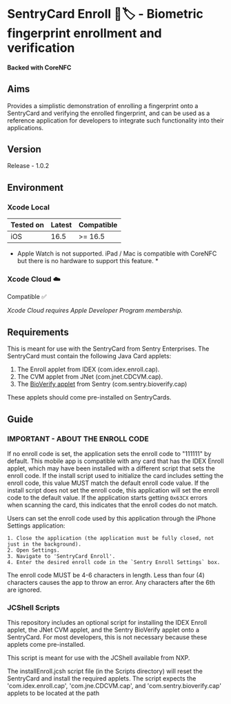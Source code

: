 # SentryCard Enroll 📱🏷️ - Biometric fingerprint enrollment and verification
#### Backed with CoreNFC

## Aims
Provides a simplistic demonstration of enrolling a fingerprint onto a SentryCard and verifying the enrolled fingerprint, and can be used as a reference application for developers to integrate such functionality into their applications.

## Version
Release - 1.0.2

## Environment

### Xcode Local
Tested on | Latest | Compatible
--------- | ------ | ----------
iOS       | 16.5   | >= 16.5

* Apple Watch is not supported. iPad / Mac is compatible with CoreNFC but there is no hardware to support this feature. *

### Xcode Cloud ☁️
Compatible ✅

*Xcode Cloud requires Apple Developer Program membership.*

## Requirements
This is meant for use with the SentryCard from Sentry Enterprises. The SentryCard must contain the following Java Card applets:
1. The Enroll applet from IDEX (com.idex.enroll.cap).
2. The CVM applet from JNet (com.jnet.CDCVM.cap).
3. The [BioVerify applet](https://github.com/SentryEnterprises/sentry-applet-bioverify) from Sentry (com.sentry.bioverify.cap)

These applets should come pre-installed on SentryCards.



## Guide

###  IMPORTANT - ABOUT THE ENROLL CODE
If no enroll code is set, the application sets the enroll code to "111111" by default. This mobile app is compatible with any card that has the IDEX Enroll applet, which may have been installed with a different script that sets the enroll code. If the install script used to initialize the card includes setting the enroll code, this value MUST match the default enroll code value. If the install script does not set the enroll code, this application will set the enroll code to the default value. If the application starts getting `0x63CX` errors when scanning the card, this indicates that the enroll codes do not match.
 
Users can set the enroll code used by this application through the iPhone Settings application:

    1. Close the application (the application must be fully closed, not just in the background).
    2. Open Settings.
    3. Navigate to 'SentryCard Enroll'.
    4. Enter the desired enroll code in the `Sentry Enroll Settings` box.
 
The enroll code MUST be 4-6 characters in length. Less than four (4) characters causes the app to throw an error. Any characters after the 6th are ignored.

### JCShell Scripts
This repository includes an optional script for installing the IDEX Enroll applet, the JNet CVM applet, and the Sentry BioVerify applet onto a SentryCard.  For most developers, this is not necessary because these applets come pre-installed.  

This script is meant for use with the JCShell available from NXP. 

The installEnroll.jcsh script file (in the Scripts directory) will reset the SentryCard and install the required applets. The script expects the 'com.idex.enroll.cap', 'com.jne.CDCVM.cap', and 'com.sentry.bioverify.cap' applets to be located at the path <script launch directory>/cap/.  


## License
MIT
